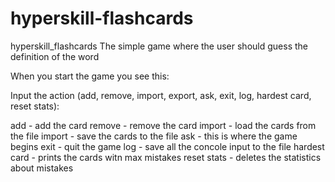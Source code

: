 # hyperskill-flashcards
hyperskill_flashcards
The simple game where the user should guess the definition of the word

When you start the game you see this:

Input the action (add, remove, import, export, ask, exit, log, hardest card, reset stats):

add - add the card 
remove - remove the card 
import - load the cards from the file 
import - save the cards to the file 
ask - this is where the game begins 
exit - quit the game 
log - save all the concole input to the file hardest 
card - prints the cards witn max mistakes reset 
stats - deletes the statistics about mistakes
